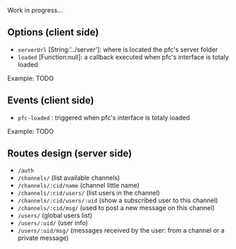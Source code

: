 Work in progress...

## Options (client side)

* `serverUrl` [String:'../server']: where is located the pfc's server folder
* `loaded` [Function:null]: a callback executed when pfc's interface is totaly loaded

Example: TODO

## Events (client side)

* `pfc-loaded` : triggered when pfc's interface is totaly loaded

Example: TODO

## Routes design (server side)

* `/auth`
* `/channels/`                     (list available channels)
* `/channels/:cid/name`            (channel little name)
* `/channels/:cid/users/`          (list users in the channel)
* `/channels/:cid/users/:uid`      (show a subscribed user to this channel)
* `/channels/:cid/msg/`            (used to post a new message on this channel)
* `/users/`                        (global users list)
* `/users/:uid/`                   (user info)
* `/users/:uid/msg/`               (messages received by the user: from a channel or a private message)
